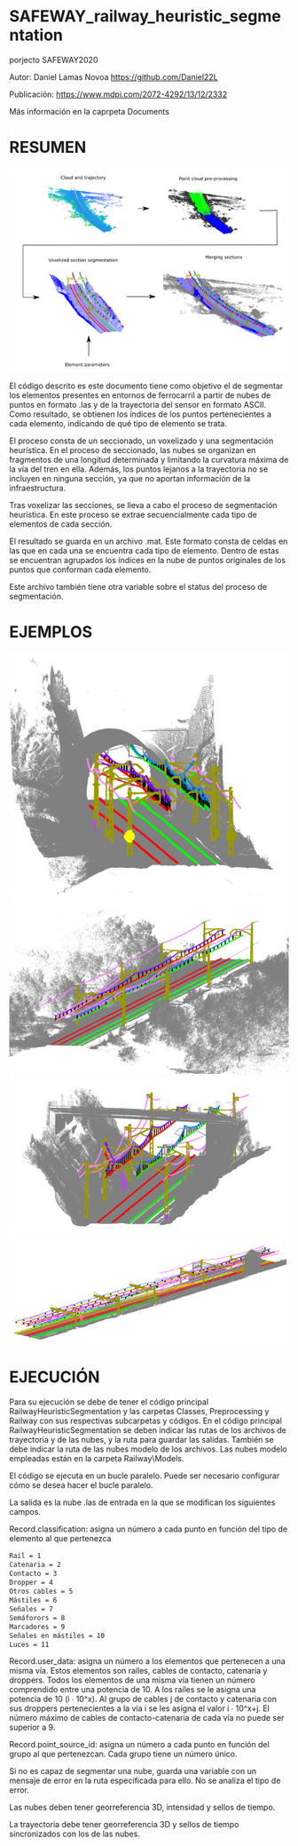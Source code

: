 # SAFEWAY_railway_heuristic_segmentation
porjecto SAFEWAY2020

Autor: Daniel Lamas Novoa https://github.com/Daniel22L

Publicación: https://www.mdpi.com/2072-4292/13/12/2332

Más información en la caprpeta Documents

# RESUMEN

![alt_text](https://github.com/GeoTechUVigo/SAFEWAY_railway_heuristic_segmentation/blob/main/Images_readme/workflow.png)
            
 El código descrito es este documento tiene como objetivo el de segmentar los elementos presentes en entornos de ferrocarril a partir de nubes de puntos en formato .las y de la trayectoria del sensor en formato ASCII. Como resultado, se obtienen los índices de los puntos pertenecientes a cada elemento, indicando de qué tipo de elemento se trata. 
 
El proceso consta de un seccionado, un voxelizado y una segmentación heurística. En el proceso de seccionado, las nubes se organizan en fragmentos de una longitud determinada y limitando la curvatura máxima de la vía del tren en ella. Además, los puntos lejanos a la trayectoria no se incluyen en ninguna sección, ya que no aportan información de la infraestructura.

Tras voxelizar las secciones, se lleva a cabo el proceso de segmentación heurística. En este proceso se extrae secuencialmente cada tipo de elementos de cada sección.

El resultado se guarda en un archivo .mat. Este formato consta de celdas en las que en cada una se encuentra cada tipo de elemento. Dentro de estas se encuentran agrupados los índices en la nube de puntos originales de los puntos que conforman cada elemento.

Este archivo también tiene otra variable sobre el status del proceso de segmentación.


# EJEMPLOS
![alt_text](https://github.com/GeoTechUVigo/SAFEWAY_railway_heuristic_segmentation/blob/main/Images_readme/tunnel_entrance.png)
![alt_text](https://github.com/GeoTechUVigo/SAFEWAY_railway_heuristic_segmentation/blob/main/Images_readme/two_tracks.png)
![alt_text](https://github.com/GeoTechUVigo/SAFEWAY_railway_heuristic_segmentation/blob/main/Images_readme/under_overpass.png)
![alt_text](https://github.com/GeoTechUVigo/SAFEWAY_railway_heuristic_segmentation/blob/main/Images_readme/several_tracks.png)

# EJECUCIÓN
Para su ejecución se debe de tener el código principal RailwayHeuristicSegmentation y las carpetas Classes, Preprocessing y Railway con sus respectivas subcarpetas y códigos.
En el código principal RailwayHeuristicSegmentation se deben indicar las rutas de los archivos de trayectoria y de las nubes, y la ruta para guardar las salidas. También se debe indicar la ruta de las nubes modelo de los archivos. Las nubes modelo empleadas están en la carpeta Railway\Models.

El código se ejecuta en un bucle paralelo. Puede ser necesario configurar cómo se desea hacer el bucle paralelo.

La salida es la nube .las de entrada en la que se modifican los siguientes campos.

Record.classification: asigna un número a cada punto en función del tipo de elemento al que pertenezca
	
	Rail = 1
	Catenaria = 2
	Contacto = 3
	Dropper = 4
	Otros cables = 5
	Mástiles = 6
	Señales = 7
	Semáforors = 8
	Marcadores = 9
	Señales en mástiles = 10
	Luces = 11
	
	
Record.user_data: asigna un número a los elementos que pertenecen a una misma vía. Estos elementos son raíles, cables de contacto, catenaria y droppers. Todos los elementos de una misma vía tienen un número comprendido entre una potencia de 10. A los raíles se le asigna una potencia de 10 (i ∙ 10^x). Al grupo de cables j de contacto y catenaria con sus droppers pertenecientes a la vía i se les asigna el valor i ∙ 10^x+j. El número máximo de cables de contacto-catenaria de cada vía no puede ser superior a 9.

Record.point_source_id: asigna un número a cada punto en función del grupo al que pertenezcan. Cada grupo tiene un número único.

Si no es capaz de segmentar una nube, guarda una variable con un mensaje de error en la ruta especificada para ello. No se analiza el tipo de error.

Las nubes deben tener georreferencia 3D, intensidad y sellos de tiempo.

La trayectoria debe tener georreferencia 3D y sellos de tiempo sincronizados con los de las nubes.

